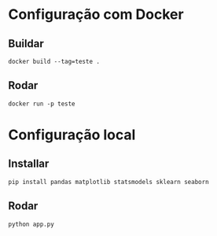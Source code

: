 # Configuração com Docker

## Buildar

`docker build --tag=teste .`

## Rodar

`docker run -p teste`

# Configuração local

## Installar
`pip install pandas matplotlib statsmodels sklearn seaborn`

## Rodar

`python app.py`
